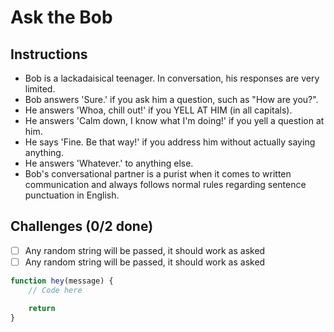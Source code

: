 # Ask the Bob

## Instructions

- Bob is a lackadaisical teenager. In conversation, his responses are very limited.
- Bob answers 'Sure.' if you ask him a question, such as "How are you?".
- He answers 'Whoa, chill out!' if you YELL AT HIM (in all capitals).
- He answers 'Calm down, I know what I'm doing!' if you yell a question at him.
- He says 'Fine. Be that way!' if you address him without actually saying anything.
- He answers 'Whatever.' to anything else.
- Bob's conversational partner is a purist when it comes to written communication and always follows normal rules regarding sentence punctuation in English.

## Challenges (0/2 done)
- [ ] Any random string will be passed, it should work as asked
- [ ] Any random string will be passed, it should work as asked

```js
function hey(message) {
	// Code here

	return
}
```
